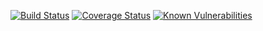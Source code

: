 [![Build Status](https://travis-ci.com/CassioLeodegario/clean-react.svg?branch=master)](https://travis-ci.com/CassioLeodegario/clean-react)
[![Coverage Status](https://coveralls.io/repos/github/CassioLeodegario/clean-react/badge.svg?branch=master)](https://coveralls.io/github/CassioLeodegario/clean-react?branch=master)
[![Known Vulnerabilities](https://snyk.io/test/github/CassioLeodegario/clean-react/badge.svg)](https://snyk.io/test/github/{username}/{repo})